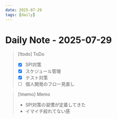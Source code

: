 ```yaml
---
date: 2025-07-29
tags: [daily]
---
```


# Daily Note - 2025-07-29

> [!todo] ToDo
> - [x] SPI対策
> - [x] スケジュール管理
> - [x] テスト対策
> - [ ] 個人開発のフロー見直し

> [!memo] Memo
> - SPI対策の習慣が定着してきた
> - イマイチ絞れてない感
